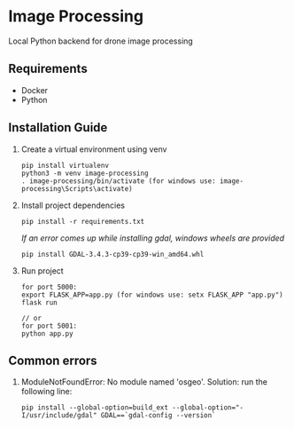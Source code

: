# Image Processing

Local Python backend for drone image processing

## Requirements

* Docker
* Python

## Installation Guide

1. Create a virtual environment using venv
   ```
   pip install virtualenv
   python3 -m venv image-processing
   . image-processing/bin/activate (for windows use: image-processing\Scripts\activate)
   ```
2. Install project dependencies
   ```
   pip install -r requirements.txt
   ```
   _If an error comes up while installing gdal, windows wheels are provided_
   ```
   pip install GDAL-3.4.3-cp39-cp39-win_amd64.whl
   ```
4. Run project
   ```
   for port 5000:
   export FLASK_APP=app.py (for windows use: setx FLASK_APP "app.py")
   flask run
   
   // or
   for port 5001:
   python app.py
   ```

## Common errors

1. ModuleNotFoundError: No module named 'osgeo'. Solution: run the following line:
   ```
   pip install --global-option=build_ext --global-option="-I/usr/include/gdal" GDAL==`gdal-config --version`    
   ```
